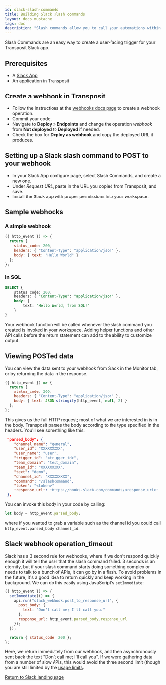 ```yaml
---
id: slack-slash-commands
title: Building Slack slash commands
layout: docs.mustache
tags: doc
description: "Slash commands allow you to call your automations within Slack"
---
```


Slash Commands are an easy way to create a user-facing trigger for your Transposit Slack app.

## Prerequisites

- A [Slack App](https://api.slack.com/apps)
- An application in Transposit

## Create a webhook in Transposit

- Follow the instructions at the [webhooks docs page](/docs/building/webhooks) to create a webhook operation.
- Commit your code.
- Navigate to **Deploy > Endpoints** and change the operation _webhook_ from **Not deployed** to **Deployed** if needed.
- Check the box for **Deploy as webhook** and copy the deployed URL it produces.

## Setting up a Slack slash command to POST to your webhook

- In your Slack App configure page, select Slash Commands, and create a new one.
- Under _Request URL_, paste in the URL you copied from Transposit, and save.
- Install the Slack app with proper permissions into your workspace.

## Sample webhooks

### A simple webhook

```js
({ http_event }) => {
  return {
    status_code: 200,
    headers: { "Content-Type": "application/json" },
    body: { text: "Hello World" }
  };
};
```

### In SQL

```sql
SELECT {
    status_code: 200,
    headers: { "Content-Type": "application/json" },
    body: {
    	text: "Hello World, from SQL!"
    }
}
```

Your webhook function will be called whenever the slash command you created is invoked in your workspace. Adding helper functions and other API calls before the return statement can add to the ability to customize output.

## Viewing POSTed data

You can view the data sent to your webhook from Slack in the Monitor tab, or by returning the data in the response.

```js
({ http_event }) => {
  return {
    status_code: 200,
    headers: { "Content-Type": "application/json" },
    body: { text: JSON.stringify(http_event, null, 2) }
  };
};
```

This gives us the full HTTP request; most of what we are interested in is in the body. Transposit parses the body according to the type specified in the headers. You'll see something like this:

```json
 "parsed_body": {
    "channel_name": "general",
    "user_id": "XXXXXXXXX",
    "user_name": "user",
    "trigger_id": "<trigger_id>",
    "team_domain": "test_domain",
    "team_id": "XXXXXXXXX",
    "text": "demo",
    "channel_id": "XXXXXXXXX",
    "command": "/slashcommand",
    "token": "<token>",
    "response_url": "https://hooks.slack.com/commands/<response_url>"
 },
```

You can invoke this body in your code by calling:

```js
let body = http_event.parsed_body;
```

where if you wanted to grab a variable such as the channel id you could call `http_event.parsed_body.channel_id`.

## Slack webhook operation_timeout

Slack has a 3 second rule for webhooks, where if we don't respond quickly enough it will tell the user that the slash command failed. 3 seconds is an eternity, but if your slash command starts doing something complex or needs to talk to a bunch of APIs, it can go by in a flash. To avoid problems in the future, it's a good idea to return quickly and keep working in the background. We can do this easily using JavaScript's `setImmediate`:

```js
({ http_event }) => {
  setImmediate(() => {
    api.run("slack_webhook.post_to_response_url", {
      post_body: {
        text: "Don't call me; I'll call you."
      },
      response_url: http_event.parsed_body.response_url
    });
  });

  return { status_code: 200 };
};
```

Here, we return immediately from our webhook, and then asynchronously sent back the text "Don't call me; I'll call you". If we were gathering data from a number of slow APIs, this would avoid the three second limit (though you are still limited by the [usage limits](/docs/building/operations/#usage-limits-for-operations).

<a class="action-btn-blue br1 f5 fw5 ph4 pv3 dib mt2" href="/docs/guides/slack/">Return to Slack landing page</a>
